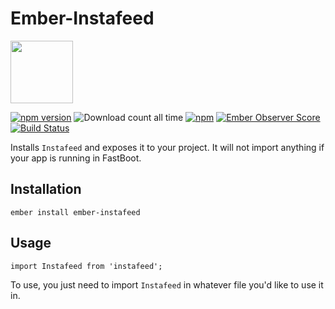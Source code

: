 # Ember-Instafeed

<a href="https://shipshape.io/"><img src="http://i.imgur.com/bU4ABmk.png" width="100" height="100"/></a>

[![npm version](https://badge.fury.io/js/ember-instafeed.svg)](http://badge.fury.io/js/ember-instafeed)
![Download count all time](https://img.shields.io/npm/dt/ember-instafeed.svg)
[![npm](https://img.shields.io/npm/dm/ember-instafeed.svg)]()
[![Ember Observer Score](http://emberobserver.com/badges/ember-instafeed.svg)](http://emberobserver.com/addons/ember-instafeed)
[![Build Status](https://travis-ci.org/shipshapecode/ember-instafeed.svg)](https://travis-ci.org/shipshapecode/ember-instafeed)

Installs `Instafeed` and exposes it to your project. It will not import anything if your app is running in FastBoot.

## Installation

`ember install ember-instafeed`

## Usage

`import Instafeed from 'instafeed';`

To use, you just need to import `Instafeed` in whatever file you'd like to use it in.
